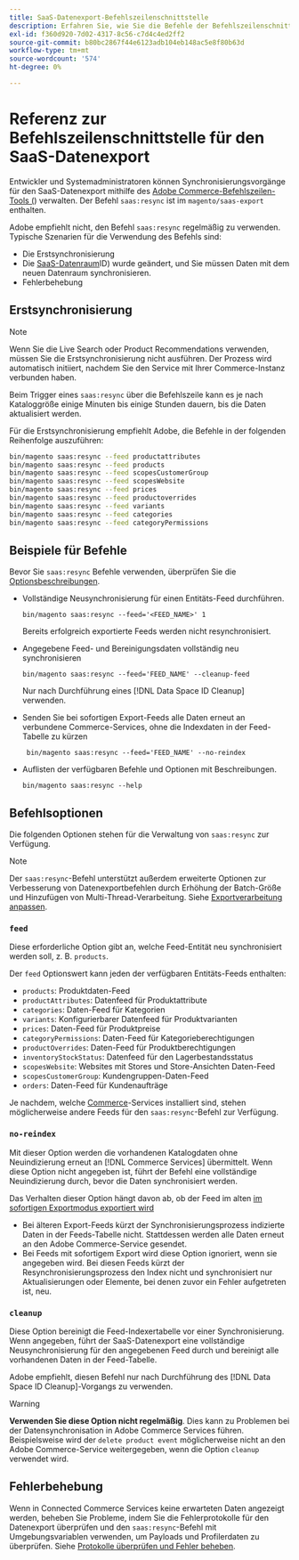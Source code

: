 ```yaml
---
title: SaaS-Datenexport-Befehlszeilenschnittstelle
description: Erfahren Sie, wie Sie die Befehle der Befehlszeilenschnittstelle verwenden, um Feeds und Prozesse für die SaaS [!DNL data export extension] Services von Adobe Commerce zu verwalten.
exl-id: f360d920-7d02-4317-8c56-c7d4c4ed2ff2
source-git-commit: b80bc2867f44e6123adb104eb148ac5e8f80b63d
workflow-type: tm+mt
source-wordcount: '574'
ht-degree: 0%

---
```


# Referenz zur Befehlszeilenschnittstelle für den SaaS-Datenexport

Entwickler und Systemadministratoren können Synchronisierungsvorgänge für den SaaS-Datenexport mithilfe des [Adobe Commerce-Befehlszeilen-Tools (](https://experienceleague.adobe.com/en/docs/commerce-operations/configuration-guide/cli/config-cli)) verwalten. Der Befehl `saas:resync` ist im `magento/saas-export` enthalten.

Adobe empfiehlt nicht, den Befehl `saas:resync` regelmäßig zu verwenden. Typische Szenarien für die Verwendung des Befehls sind:

- Die Erstsynchronisierung
- Die [SaaS-Datenraum](https://experienceleague.adobe.com/en/docs/commerce-admin/config/services/saas)ID) wurde geändert, und Sie müssen Daten mit dem neuen Datenraum synchronisieren.
- Fehlerbehebung

## Erstsynchronisierung

>[!NOTE]
>Wenn Sie die Live Search oder Product Recommendations verwenden, müssen Sie die Erstsynchronisierung nicht ausführen. Der Prozess wird automatisch initiiert, nachdem Sie den Service mit Ihrer Commerce-Instanz verbunden haben.

Beim Trigger eines `saas:resync` über die Befehlszeile kann es je nach Kataloggröße einige Minuten bis einige Stunden dauern, bis die Daten aktualisiert werden.

Für die Erstsynchronisierung empfiehlt Adobe, die Befehle in der folgenden Reihenfolge auszuführen:

```bash
bin/magento saas:resync --feed productattributes
bin/magento saas:resync --feed products
bin/magento saas:resync --feed scopesCustomerGroup
bin/magento saas:resync --feed scopesWebsite
bin/magento saas:resync --feed prices
bin/magento saas:resync --feed productoverrides
bin/magento saas:resync --feed variants
bin/magento saas:resync --feed categories
bin/magento saas:resync --feed categoryPermissions
```

## Beispiele für Befehle

Bevor Sie `saas:resync` Befehle verwenden, überprüfen Sie die [Optionsbeschreibungen](#command-options).

- Vollständige Neusynchronisierung für einen Entitäts-Feed durchführen.

  ```
  bin/magento saas:resync --feed='<FEED_NAME>' 1
  ```

  Bereits erfolgreich exportierte Feeds werden nicht resynchronisiert.

- Angegebene Feed- und Bereinigungsdaten vollständig neu synchronisieren

  ```
  bin/magento saas:resync --feed='FEED_NAME' --cleanup-feed
  ```

  Nur nach Durchführung eines [!DNL Data Space ID Cleanup] verwenden.

- Senden Sie bei sofortigen Export-Feeds alle Daten erneut an verbundene Commerce-Services, ohne die Indexdaten in der Feed-Tabelle zu kürzen

  ```
   bin/magento saas:resync --feed='FEED_NAME' --no-reindex
  ```

- Auflisten der verfügbaren Befehle und Optionen mit Beschreibungen.

  ```
  bin/magento saas:resync --help
  ```

## Befehlsoptionen

Die folgenden Optionen stehen für die Verwaltung von `saas:resync` zur Verfügung.

>[!NOTE]
>
>Der `saas:resync`-Befehl unterstützt außerdem erweiterte Optionen zur Verbesserung von Datenexportbefehlen durch Erhöhung der Batch-Größe und Hinzufügen von Multi-Thread-Verarbeitung. Siehe [Exportverarbeitung anpassen](customize-export-processing.md).

### `feed`

Diese erforderliche Option gibt an, welche Feed-Entität neu synchronisiert werden soll, z. B. `products`.

Der `feed` Optionswert kann jeden der verfügbaren Entitäts-Feeds enthalten:

- `products`: Produktdaten-Feed
- `productAttributes`: Datenfeed für Produktattribute
- `categories`: Daten-Feed für Kategorien
- `variants`: Konfigurierbarer Datenfeed für Produktvarianten
- `prices`: Daten-Feed für Produktpreise
- `categoryPermissions`: Daten-Feed für Kategorieberechtigungen
- `productOverrides`: Daten-Feed für Produktberechtigungen
- `inventoryStockStatus`: Datenfeed für den Lagerbestandsstatus
- `scopesWebsite`: Websites mit Stores und Store-Ansichten Daten-Feed
- `scopesCustomerGroup`: Kundengruppen-Daten-Feed
- `orders`: Daten-Feed für Kundenaufträge

Je nachdem, welche [Commerce](../landing/saas.md)-Services installiert sind, stehen möglicherweise andere Feeds für den `saas:resync`-Befehl zur Verfügung.

### `no-reindex`

Mit dieser Option werden die vorhandenen Katalogdaten ohne Neuindizierung erneut an [!DNL Commerce Services] übermittelt. Wenn diese Option nicht angegeben ist, führt der Befehl eine vollständige Neuindizierung durch, bevor die Daten synchronisiert werden.

Das Verhalten dieser Option hängt davon ab, ob der Feed im alten [ im sofortigen Exportmodus exportiert wird](data-synchronization.md#synchronization-modes)

- Bei älteren Export-Feeds kürzt der Synchronisierungsprozess indizierte Daten in der Feeds-Tabelle nicht. Stattdessen werden alle Daten erneut an den Adobe Commerce-Service gesendet.
- Bei Feeds mit sofortigem Export wird diese Option ignoriert, wenn sie angegeben wird. Bei diesen Feeds kürzt der Resynchronisierungsprozess den Index nicht und synchronisiert nur Aktualisierungen oder Elemente, bei denen zuvor ein Fehler aufgetreten ist, neu.

### `cleanup`

Diese Option bereinigt die Feed-Indexertabelle vor einer Synchronisierung. Wenn angegeben, führt der SaaS-Datenexport eine vollständige Neusynchronisierung für den angegebenen Feed durch und bereinigt alle vorhandenen Daten in der Feed-Tabelle.

Adobe empfiehlt, diesen Befehl nur nach Durchführung des [!DNL Data Space ID Cleanup]-Vorgangs zu verwenden.

>[!WARNING]
>
>**Verwenden Sie diese Option nicht regelmäßig**. Dies kann zu Problemen bei der Datensynchronisation in Adobe Commerce Services führen. Beispielsweise wird der `delete product event` möglicherweise nicht an den Adobe Commerce-Service weitergegeben, wenn die Option `cleanup` verwendet wird.

## Fehlerbehebung

Wenn in Connected Commerce Services keine erwarteten Daten angezeigt werden, beheben Sie Probleme, indem Sie die Fehlerprotokolle für den Datenexport überprüfen und den `saas:resync`-Befehl mit Umgebungsvariablen verwenden, um Payloads und Profilerdaten zu überprüfen. Siehe [Protokolle überprüfen und Fehler beheben](troubleshooting-logging.md).
